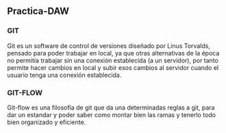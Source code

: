 ## Practica-DAW
### GIT
Git es un software de control de versiones diseñado por Linus Torvalds, pensado para poder trabajar en local, ya que otras alternativas de la época no permitía trabajar sin una conexión establecida (a un servidor), por tanto permite hacer cambios en local y subir esos cambios al servidor cuando el usuario tenga una conexión establecida.
### GIT-FLOW
Git-flow es una filosofía de git que da una determinadas reglas a git, para dar un estandar y poder saber como montar bien las ramas y tenerlo todo bien organizado y eficiente.
